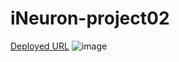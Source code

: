 # iNeuron-project02
[Deployed URL](https://ineuron-project02-shiv.netlify.app/)
![image](https://user-images.githubusercontent.com/22127725/202913112-15f8dfd1-8023-420c-92bc-f0cdd171d758.png)
